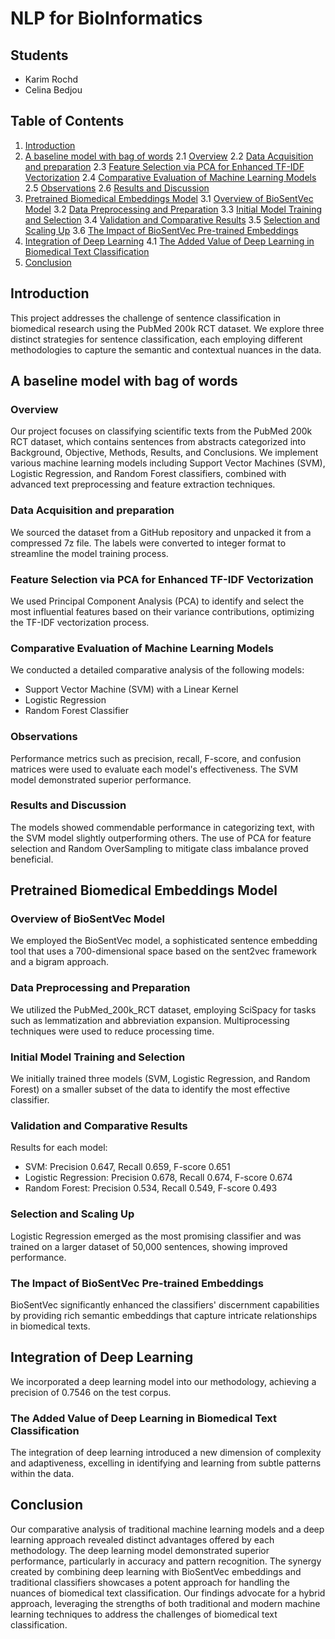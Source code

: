# NLP for BioInformatics

## Students
- Karim Rochd
- Celina Bedjou


## Table of Contents
1. [Introduction](#introduction)
2. [A baseline model with bag of words](#a-baseline-model-with-bag-of-words)
   2.1 [Overview](#overview)
   2.2 [Data Acquisition and preparation](#data-acquisition-and-preparation)
   2.3 [Feature Selection via PCA for Enhanced TF-IDF Vectorization](#feature-selection-via-pca-for-enhanced-tf-idf-vectorization)
   2.4 [Comparative Evaluation of Machine Learning Models](#comparative-evaluation-of-machine-learning-models)
   2.5 [Observations](#observations)
   2.6 [Results and Discussion](#results-and-discussion)
3. [Pretrained Biomedical Embeddings Model](#pretrained-biomedical-embeddings-model)
   3.1 [Overview of BioSentVec Model](#overview-of-biosentvec-model)
   3.2 [Data Preprocessing and Preparation](#data-preprocessing-and-preparation)
   3.3 [Initial Model Training and Selection](#initial-model-training-and-selection)
   3.4 [Validation and Comparative Results](#validation-and-comparative-results)
   3.5 [Selection and Scaling Up](#selection-and-scaling-up)
   3.6 [The Impact of BioSentVec Pre-trained Embeddings](#the-impact-of-biosentvec-pre-trained-embeddings)
4. [Integration of Deep Learning](#integration-of-deep-learning)
   4.1 [The Added Value of Deep Learning in Biomedical Text Classification](#the-added-value-of-deep-learning-in-biomedical-text-classification)
5. [Conclusion](#conclusion)

## Introduction
This project addresses the challenge of sentence classification in biomedical research using the PubMed 200k RCT dataset. We explore three distinct strategies for sentence classification, each employing different methodologies to capture the semantic and contextual nuances in the data.

## A baseline model with bag of words

### Overview
Our project focuses on classifying scientific texts from the PubMed 200k RCT dataset, which contains sentences from abstracts categorized into Background, Objective, Methods, Results, and Conclusions. We implement various machine learning models including Support Vector Machines (SVM), Logistic Regression, and Random Forest classifiers, combined with advanced text preprocessing and feature extraction techniques.

### Data Acquisition and preparation
We sourced the dataset from a GitHub repository and unpacked it from a compressed 7z file. The labels were converted to integer format to streamline the model training process.

### Feature Selection via PCA for Enhanced TF-IDF Vectorization
We used Principal Component Analysis (PCA) to identify and select the most influential features based on their variance contributions, optimizing the TF-IDF vectorization process.

### Comparative Evaluation of Machine Learning Models
We conducted a detailed comparative analysis of the following models:
- Support Vector Machine (SVM) with a Linear Kernel
- Logistic Regression
- Random Forest Classifier

### Observations
Performance metrics such as precision, recall, F-score, and confusion matrices were used to evaluate each model's effectiveness. The SVM model demonstrated superior performance.

### Results and Discussion
The models showed commendable performance in categorizing text, with the SVM model slightly outperforming others. The use of PCA for feature selection and Random OverSampling to mitigate class imbalance proved beneficial.

## Pretrained Biomedical Embeddings Model

### Overview of BioSentVec Model
We employed the BioSentVec model, a sophisticated sentence embedding tool that uses a 700-dimensional space based on the sent2vec framework and a bigram approach.

### Data Preprocessing and Preparation
We utilized the PubMed_200k_RCT dataset, employing SciSpacy for tasks such as lemmatization and abbreviation expansion. Multiprocessing techniques were used to reduce processing time.

### Initial Model Training and Selection
We initially trained three models (SVM, Logistic Regression, and Random Forest) on a smaller subset of the data to identify the most effective classifier.

### Validation and Comparative Results
Results for each model:
- SVM: Precision 0.647, Recall 0.659, F-score 0.651
- Logistic Regression: Precision 0.678, Recall 0.674, F-score 0.674
- Random Forest: Precision 0.534, Recall 0.549, F-score 0.493

### Selection and Scaling Up
Logistic Regression emerged as the most promising classifier and was trained on a larger dataset of 50,000 sentences, showing improved performance.

### The Impact of BioSentVec Pre-trained Embeddings
BioSentVec significantly enhanced the classifiers' discernment capabilities by providing rich semantic embeddings that capture intricate relationships in biomedical texts.

## Integration of Deep Learning

We incorporated a deep learning model into our methodology, achieving a precision of 0.7546 on the test corpus.

### The Added Value of Deep Learning in Biomedical Text Classification
The integration of deep learning introduced a new dimension of complexity and adaptiveness, excelling in identifying and learning from subtle patterns within the data.

## Conclusion

Our comparative analysis of traditional machine learning models and a deep learning approach revealed distinct advantages offered by each methodology. The deep learning model demonstrated superior performance, particularly in accuracy and pattern recognition. The synergy created by combining deep learning with BioSentVec embeddings and traditional classifiers showcases a potent approach for handling the nuances of biomedical text classification. Our findings advocate for a hybrid approach, leveraging the strengths of both traditional and modern machine learning techniques to address the challenges of biomedical text classification.